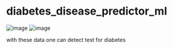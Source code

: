 # diabetes_disease_predictor_ml

![image](https://github.com/khushi767/diabetes_disease_predictor_ml/assets/99918465/907ad8f5-4510-4899-9689-75ef635baeb8)
![image](https://github.com/khushi767/diabetes_disease_predictor_ml/assets/99918465/232d628e-47ab-4218-b028-44fd243f0cda)

with these data one can detect test for diabetes
